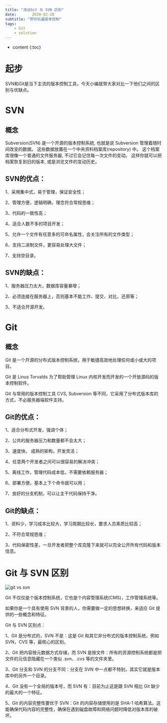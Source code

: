 ```yaml
---
title: "浅谈Git 与 SVN 区别"
date:       2020-02-28
subtitle: "带你玩遍版本控制"
tags:
	- Git
	- solution
---
```






* content
{:toc}


# 起步
SVN和Git是当下主流的版本控制工具，今天小编就带大家对比一下他们之间的区别与优缺点。
# SVN
## 概念
Subversion(SVN) 是一个开源的版本控制系統, 也就是说 Subversion 管理着随时间改变的数据。 这些数据放置在一个中央资料档案库(repository) 中。 这个档案库很像一个普通的文件服务器, 不过它会记住每一次文件的变动。 这样你就可以把档案恢复到旧的版本, 或是浏览文件的变动历史。

## SVN的优点：

1、采用集中式，易于管理，保证安全性；

2、管理方便，逻辑明确，理念符合常规思维；

3、代码的一致性高；

4、适合人数不多的项目开发；

5、允许一个文件有任意多的可命名属性，会关注所有的文件类型；

6、支持二进制文件，更容易处理大文件；

7、支持空目录。



## SVN的缺点：

1、服务器压力太大，数据库容量暴增；

2、必须连接在服务器上，否则基本不能工作、提交、对比、还原等；

3、不适合开源开发。


    

# Git
## 概念
Git 是一个开源的分布式版本控制系统，用于敏捷高效地处理任何或小或大的项目。

Git 是 Linus Torvalds 为了帮助管理 Linux 内核开发而开发的一个开放源码的版本控制软件。

Git 与常用的版本控制工具 CVS, Subversion 等不同，它采用了分布式版本库的方式，不必服务器端软件支持。
## Git的优点：

1、适合分布式开发，强调个体；

2、公共的服务器压力和数量都不会太大；

3、速度快， 成熟的架构，开发灵活；

4、任意两个开发者之间可以很容易的解决冲突；

5、离线工作，管理代码成本低，不需要依赖服务器；

6、部署方便。基本上下个命令就可以用；

7、良好的分支机制，可以让主干代码保持干净。



## Git的缺点：

1、资料少，学习成本比较大，学习周期比较长，要求人员素质比较高；

2、不符合常规思维；

3、代码保密性差，一旦开发者把整个库克隆下来就可以完全公开所有代码和版本信息。

# Git 与 SVN 区别

![git
 vs
  svn
  ](https://www.runoob.com/wp-content/uploads/2015/02/0D32F290-80B0-4EA4-9836-CA58E22569B3.jpg)

Git 不仅仅是个版本控制系统，它也是个内容管理系统(CMS)，工作管理系统等。

如果你是一个具有使用 SVN 背景的人，你需要做一定的思想转换，来适应 Git 提供的一些概念和特征。

Git 与 SVN 区别点：

1、Git 是分布式的，SVN 不是：这是 Git 和其它非分布式的版本控制系统，例如 SVN，CVS 等，最核心的区别。

2、Git 把内容按元数据方式存储，而 SVN 是按文件：所有的资源控制系统都是把文件的元信息隐藏在一个类似 .svn、.cvs 等的文件夹里。

3、Git 分支和 SVN 的分支不同：分支在 SVN 中一点都不特别，其实它就是版本库中的另外一个目录。

4、Git 没有一个全局的版本号，而 SVN 有：目前为止这是跟 SVN 相比 Git 缺少的最大的一个特征。

5、Git 的内容完整性要优于 SVN：Git 的内容存储使用的是 SHA-1 哈希算法。这能确保代码内容的完整性，确保在遇到磁盘故障和网络问题时降低对版本库的破坏。
